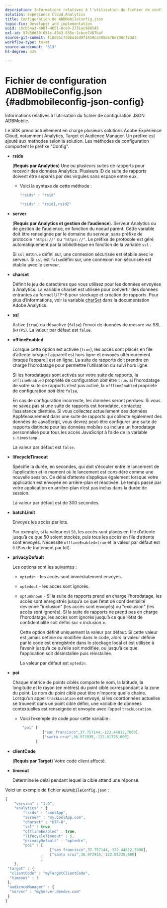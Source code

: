 ```yaml
---
description: Informations relatives à l’utilisation du fichier de configuration JSON ADBMobile.
solution: Experience Cloud,Analytics
title: Configuration de ADBMobileConfig.json
topic-fix: Developer and implementation
uuid: cbcb54a3-4b8f-4651-8ce9-2731ac988545
exl-id: 57d50d30-651c-4943-835e-1cbce7467baf
source-git-commit: f18d65c738ba16d9f1459ca485d87be708cf23d2
workflow-type: tm+mt
source-wordcount: '613'
ht-degree: 42%

---
```


# Fichier de configuration ADBMobileConfig.json {#adbmobileconfig-json-config}

Informations relatives à l’utilisation du fichier de configuration JSON ADBMobile.

Le SDK prend actuellement en charge plusieurs solutions Adobe Experience Cloud, notamment Analytics, Target et Audience Manager. Un préfixe est ajouté aux méthodes selon la solution. Les méthodes de configuration comportent le préfixe &quot;Config&quot;.

* **rsids**

   (**Requis par Analytics**) Une ou plusieurs suites de rapports pour recevoir des données Analytics. Plusieurs ID de suite de rapports doivent être séparés par des virgules sans espace entre eux.

   * Voici la syntaxe de cette méthode :

      ```js
      "rsids" : "rsid"
      ```

      ```js
      "rsids" : "rsid1,rsid2"
      ```

* **server**

   (**Requis par Analytics et gestion de l’audience**). Serveur Analytics ou de gestion de l’audience, en fonction du noeud parent. Cette variable doit être renseignée par le domaine du serveur, sans préfixe de protocole `"https://"` ou `"https://"`. Le préfixe de protocole est géré automatiquement par la bibliothèque en fonction de la variable `ssl` .

   Si `ssl` est`true` défini sur, une connexion sécurisée est établie avec le serveur. Si `ssl` est `false`défini sur, une connexion non sécurisée est établie avec le serveur.

* **charset**

   Définit le jeu de caractères que vous utilisez pour les données envoyées à Analytics. La variable charset est utilisée pour convertir des données entrantes au format UTF-8 pour stockage et création de rapports. Pour plus d’informations, voir la variable [charSet](https://experienceleague.adobe.com/docs/analytics/implementation/vars/config-vars/charset.html?lang=fr) dans la documentation Adobe Analytics.

* **ssl**

   Active (`true`) ou désactive (`false`) l’envoi de données de mesure via SSL (`HTTPS`). La valeur par défaut est `false`.

* **offlineEnabled**

   Lorsque cette option est activée (`true`), les accès sont placés en file d’attente lorsque l’appareil est hors ligne et envoyés ultérieurement lorsque l’appareil est en ligne. La suite de rapports doit prendre en charge l’horodatage pour permettre l’utilisation du suivi hors ligne.

   Si les horodatages sont activés sur votre suite de rapports, la `offlineEnabled` propriété de configuration *doit* être `true`. si l’horodatage de votre suite de rapports n’est pas activé, la `offlineEnabled` propriété de configuration *doit* être `false`.

   En cas de configuration incorrecte, les données seront perdues. Si vous ne savez pas si une suite de rapports est horodatée, contactez l’assistance clientèle. Si vous collectez actuellement des données AppMeasurement dans une suite de rapports qui collecte également des données de JavaScript, vous devrez peut-être configurer une suite de rapports distincte pour les données mobiles ou inclure un horodatage personnalisé pour tous les accès JavaScript à l’aide de la variable `s.timestamp` .

   La valeur par défaut est `false`.

* **lifecycleTimeout**

   Spécifie la durée, en secondes, qui doit s’écouler entre le lancement de l’application et le moment où le lancement est considéré comme une nouvelle session. Ce délai d’attente s’applique également lorsque votre application est envoyée en arrière-plan et réactivée. Le temps passé par votre application en arrière-plan n’est pas inclus dans la durée de session.

   La valeur par défaut est de 300 secondes.

* **batchLimit**

   Envoyez les accès par lots.

   Par exemple, si la valeur est `50`, les accès sont placés en file d’attente jusqu’à ce que 50 soient stockés, puis tous les accès en file d’attente sont envoyés. Nécessite `offlineEnabled=true` et la valeur par défaut est `0` (Pas de traitement par lot).

* **privacyDefault**

   Les options sont les suivantes :

   * `optedin` - les accès sont immédiatement envoyés.
   * `optedout` - les accès sont ignorés.
   * `optunknown` - Si la suite de rapports prend en charge l’horodatage, les accès sont enregistrés jusqu’à ce que l’état de confidentialité devienne &quot;inclusion&quot; (les accès sont envoyés) ou &quot;exclusion&quot; (les accès sont ignorés). Si la suite de rapports ne prend pas en charge l’horodatage, les accès sont ignorés jusqu’à ce que l’état de confidentialité soit défini sur « inclusion ».

      Cette option définit uniquement la valeur par défaut. Si cette valeur est jamais définie ou modifiée dans le code, alors la valeur définie par le code est enregistrée dans le stockage local et est utilisée à l’avenir jusqu’à ce qu’elle soit modifiée, ou jusqu’à ce que l’application soit désinstallée puis réinstallée.

      La valeur par défaut est `optedin`.

* **poi**

   Chaque matrice de points ciblés comporte le nom, la latitude, la longitude et le rayon (en mètres) du point ciblé correspondant à la zone du point. Le nom du point ciblé peut être n’importe quelle chaîne. Lorsqu’un appel `trackLocation` est envoyé, si les coordonnées actuelles se trouvent dans un point ciblé défini, une variable de données contextuelles est renseignée et envoyée avec l’appel `trackLocation`.

   * Voici l’exemple de code pour cette variable :

      ```js
       "poi" [ 
                ["san francisco",37.757144,-122.44812,7000], 
                ["santa cruz",36.972935,-122.01725,600] 
             ]
      ```

* **clientCode**

   (**Requis par Target**) Votre code client affecté.

* **timeout**

   Détermine le délai pendant lequel la cible attend une réponse.

Voici un exemple de fichier `ADBMobileConfig.json` :

```js
{ 
    "version" : "1.0",
    "analytics" : {
        "rsids" : "coolApp",
        "server" : "my.CoolApp.com",
        "charset" : "UTF-8",
        "ssl" : true,
        "offlineEnabled" : true,
        "lifecycleTimeout" : 5,
        "privacyDefault" : "optedin",
        "poi" : [ 
                    ["san francisco",37.757144,-122.44812,7000],
                    ["santa cruz",36.972935,-122.01725,600]
                ]
    },
 "target" : {
  "clientCode" : "myTargetClientCode",
  "timeout" : 1
 },
 "audienceManager" : {
  "server" : "myServer.demdex.com"
 }
}
```
